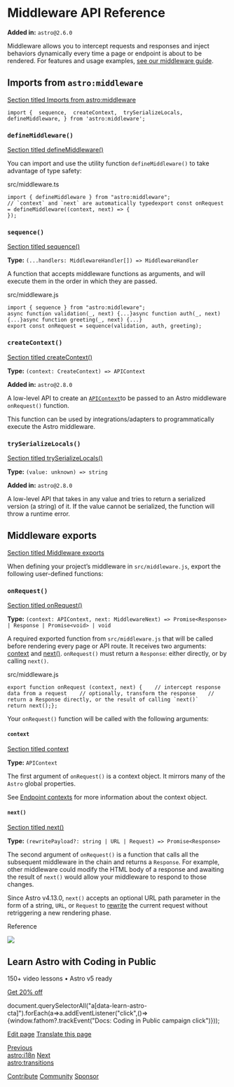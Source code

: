 Middleware API Reference
========================

**Added in:** `astro@2.6.0`

Middleware allows you to intercept requests and responses and inject behaviors dynamically every time a page or endpoint is about to be rendered. For features and usage examples, [see our middleware guide](/en/guides/middleware/).

Imports from `astro:middleware`
-------------------------------

[Section titled Imports from astro:middleware](#imports-from-astromiddleware)

    import {  sequence,  createContext,  trySerializeLocals,  defineMiddleware, } from 'astro:middleware';

### `defineMiddleware()`

[Section titled defineMiddleware()](#definemiddleware)

You can import and use the utility function `defineMiddleware()` to take advantage of type safety:

src/middleware.ts

    import { defineMiddleware } from "astro:middleware";
    // `context` and `next` are automatically typedexport const onRequest = defineMiddleware((context, next) => {
    });

### `sequence()`

[Section titled sequence()](#sequence)

**Type:** `(...handlers: MiddlewareHandler[]) => MiddlewareHandler`

A function that accepts middleware functions as arguments, and will execute them in the order in which they are passed.

src/middleware.js

    import { sequence } from "astro:middleware";
    async function validation(_, next) {...}async function auth(_, next) {...}async function greeting(_, next) {...}
    export const onRequest = sequence(validation, auth, greeting);

### `createContext()`

[Section titled createContext()](#createcontext)

**Type:** `(context: CreateContext) => APIContext`  

**Added in:** `astro@2.8.0`

A low-level API to create an [`APIContext`](/en/reference/api-reference/)to be passed to an Astro middleware `onRequest()` function.

This function can be used by integrations/adapters to programmatically execute the Astro middleware.

### `trySerializeLocals()`

[Section titled trySerializeLocals()](#tryserializelocals)

**Type:** `(value: unknown) => string`  

**Added in:** `astro@2.8.0`

A low-level API that takes in any value and tries to return a serialized version (a string) of it. If the value cannot be serialized, the function will throw a runtime error.

Middleware exports
------------------

[Section titled Middleware exports](#middleware-exports)

When defining your project’s middleware in `src/middleware.js`, export the following user-defined functions:

### `onRequest()`

[Section titled onRequest()](#onrequest)

**Type:** `(context: APIContext, next: MiddlewareNext) => Promise<Response> | Response | Promise<void> | void`

A required exported function from `src/middleware.js` that will be called before rendering every page or API route. It receives two arguments: [context](#context) and [next()](#next). `onRequest()` must return a `Response`: either directly, or by calling `next()`.

src/middleware.js

    export function onRequest (context, next) {    // intercept response data from a request    // optionally, transform the response    // return a Response directly, or the result of calling `next()`    return next();};

Your `onRequest()` function will be called with the following arguments:

#### `context`

[Section titled context](#context)

**Type:** `APIContext`

The first argument of `onRequest()` is a context object. It mirrors many of the `Astro` global properties.

See [Endpoint contexts](/en/reference/api-reference/) for more information about the context object.

#### `next()`

[Section titled next()](#next)

**Type:** `(rewritePayload?: string | URL | Request) => Promise<Response>`  

The second argument of `onRequest()` is a function that calls all the subsequent middleware in the chain and returns a `Response`. For example, other middleware could modify the HTML body of a response and awaiting the result of `next()` would allow your middleware to respond to those changes.

Since Astro v4.13.0, `next()` accepts an optional URL path parameter in the form of a string, `URL`, or `Request` to [rewrite](/en/guides/routing/#rewrites) the current request without retriggering a new rendering phase.

Reference

![](/_astro/CodingInPublic.DpaYu7Qd_5sx41.webp)

Learn Astro with **Coding in Public**
-------------------------------------

150+ video lessons • Astro v5 ready

[Get 20% off](https://learnastro.dev?code=ASTRO_PROMO)

document.querySelectorAll("a\[data-learn-astro-cta\]").forEach(a=>a.addEventListener("click",()=>{window.fathom?.trackEvent("Docs: Coding in Public campaign click")}));

[Edit page](https://github.com/withastro/docs/edit/main/src/content/docs/en/reference/modules/astro-middleware.mdx) [Translate this page](https://contribute.docs.astro.build/guides/i18n/)

[Previous  
astro:i18n](/en/reference/modules/astro-i18n/) [Next  
astro:transitions](/en/reference/modules/astro-transitions/)

[Contribute](/en/contribute/) [Community](https://astro.build/chat) [Sponsor](https://opencollective.com/astrodotbuild)
